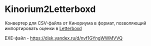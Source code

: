 # Kinorium2Letterboxd
Конвертер для CSV-файла от Кинориума в формат, позволяющий импортировать оценки в [Letterboxd](https://youtu.be/U5L5kyThAPE)

EXE-файл - https://disk.yandex.ru/d/nvf1GYngWWMVVQ
